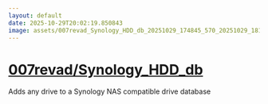 ```yaml
---
layout: default
date: 2025-10-29T20:02:19.850843
image: assets/007revad_Synology_HDD_db_20251029_174845_570_20251029_181458_089bab--20251029T191554477--cropped.png
---
```


# [007revad/Synology_HDD_db](https://github.com/007revad/Synology_HDD_db/)

Adds any drive to a Synology NAS compatible drive database
